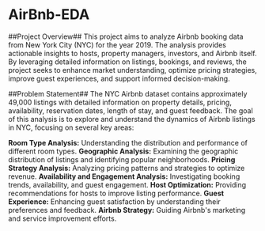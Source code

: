 # AirBnb-EDA
##Project Overview##
This project aims to analyze Airbnb booking data from New York City (NYC) for the year 2019. The analysis provides actionable insights to hosts, property managers, investors, and Airbnb itself. By leveraging detailed information on listings, bookings, and reviews, the project seeks to enhance market understanding, optimize pricing strategies, improve guest experiences, and support informed decision-making.

##Problem Statement##
The NYC Airbnb dataset contains approximately 49,000 listings with detailed information on property details, pricing, availability, reservation dates, length of stay, and guest feedback. The goal of this analysis is to explore and understand the dynamics of Airbnb listings in NYC, focusing on several key areas:

**Room Type Analysis:** Understanding the distribution and performance of different room types.
**Geographic Analysis:** Examining the geographic distribution of listings and identifying popular neighborhoods.
**Pricing Strategy Analysis:** Analyzing pricing patterns and strategies to optimize revenue.
**Availability and Engagement Analysis:** Investigating booking trends, availability, and guest engagement.
**Host Optimization:** Providing recommendations for hosts to improve listing performance.
**Guest Experience:** Enhancing guest satisfaction by understanding their preferences and feedback.
**Airbnb Strategy:** Guiding Airbnb's marketing and service improvement efforts.
